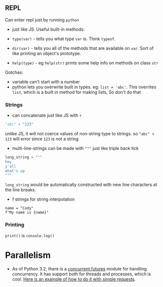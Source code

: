 ## REPL
Can enter repl just by running `python`
* just like JS.  Useful built-in methods:

* `type(var)` - tells you what type `var` is.  Think `typeof`.
* `dir(var)` - tells you all of the methods that are available on `var`.  Sort of like printing an object's prototype.
* `help(type)` - eg `help(str)` prints some help info on methods on class `str`

Gotchas:

* variable can't start with a number
* python lets you overwrite built in types.  eg: `list = 'abc'`.  This overrites `list`, which is a built in method for making lists, So don't do that

### Strings
* can concatenate just like JS with `+` 
```python
"abc" + "123"
```
unlike JS, it will not coerce values of non-string type to strings.  so `"abc" + 123` will error since `123` is not a string

* multi-line-strings can be made with `"""` just like triple back tick
```python
long_string = """
hey
y'all
what's up
"""
```
`long_string` would be automatically constructed with new line characters at the line breaks.

* f strings for string interpolation
```
name = "Cody"
f"My name is {name}"
```

### Printing
`print()` is `console.log()`

# Parallelism
* As of Python 3.2, there is a [concurrent.futures](https://docs.python.org/3/library/concurrent.futures.html) module for handling concurrency.  It has support both for threads and processes, which is cool.  [Here is an example of how to do it with simple requests](https://dev.to/rhymes/how-to-make-python-code-concurrent-with-3-lines-of-code-2fpe).